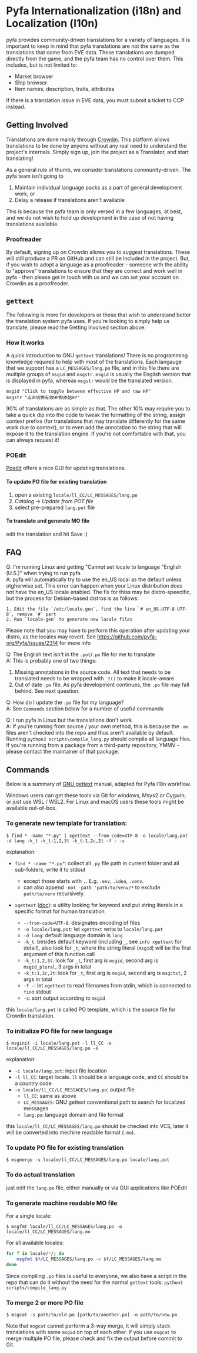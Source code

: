 # Pyfa Internationalization (i18n) and Localization (l10n)

pyfa provides community-driven translations for a variety of languages. It is important to keep in mind that pyfa translations are not the same as the translations that come from EVE data. These translations are dumped directly from the game, and the pyfa team has no control over them. This includes, but is not limited to:

* Market browser
* Ship browser
* Item names, description, traits, attributes

If there is a translation issue in EVE data, you must submit a ticket to CCP instead.

## Getting Involved 

Translations are done mainly through [Crowdin](https://crowdin.com/project/pyfa). This platform allows translations to be done by anyone without any real need to understand the project's internals. Simply sign up, join the project as a Translator, and start translating!

As a general rule of thumb, we consider translations community-driven. The pyfa team isn't going to

 1) Maintain individual language packs as a part of general development work, or
 2) Delay a release if translations aren't available

This is because the pyfa team is only versed in a few languages, at best, and we do not wish to hold up development in the case of not having translations available.

### Proofreader

By default, signing up on Crowdin allows you to *suggest* translations. These will still produce a PR on GitHub and can still be included in the project. But, if you wish to adopt a language as a proofreader - someone with the ability to "approve" translations to ensure that they are correct and work well in pyfa - then please get in touch with us and we can set your account on Crowdin as a proofreader.

## `gettext`

The following is more for developers or those that wish to understand better the translation system pyfa uses. If you're looking to simply help us translate, please read the Getting Involved section above.

### How it works

A quick introduction to GNU `gettext` translations! There is no programming knowledge required to help with most of the translations. Each langauge that we support has a `LC_MESSAGES/lang.po` file, and in this file there are multiple groups of `msgid` and `msgstr`. `msgid` is usually the English version that is displayed in pyfa, whereas `msgstr` would be the translated version.

```
msgid "Click to toggle between effective HP and raw HP"
msgstr "点击切换有效HP和原始HP"
```

90% of translations are as simple as that. The other 10% may require you to take a quick dip into the code to tweak the formatting of the string, assign context prefixs (for translations that may translate differently for the same work due to context), or to even add the annotation to the string that will expose it to the translation engine. If you're not comfortable with that, you can always request it!

### POEdit

[Poedit](https://poedit.net/) offers a nice GUI for updating translations.  

#### To update PO file for existing translation

1. open a existing `locale/ll_CC/LC_MESSAGES/lang.po`
2. *Catalog* -> *Update from POT file*
3. select pre-prepared `lang.pot` file

#### To translate and generate MO file

edit the translation and hit Save :)

## FAQ

Q: I'm running Linux and getting "Cannot set locale to language "English (U.S.)" when trying to run pyfa.<br />
A: pyfa will automatically try to use the en_US local as the default unless otgherwise set. This error can happen when your Linux distribution does not have the en_US locale enabled. The fix for thiss may be distro-speecific, but the process for Debian-based distros is as follows:

    1. Edit the file `/etc/locale.gen`, find the line `# en_US.UTF-8 UTF-8`, remove `#` part
    2. Run `locale-gen` to generate new locale files

Please note that you may have to perform this operation after updating your distro, as the locales may revert. See https://github.com/pyfa-org/Pyfa/issues/2314 for more info

Q: The English text isn't in the `.pot`/`.po` file for me to translate<br />
A: This is probably one of two things:

1. Missing annotations in the source code. All text that needs to be translated needs to be wrapped with `_t()` to make it locale-aware
2. Out of date `.po` file. As pyfa development continues, the `.po` file may fall behind. See next question.
   

Q: How do I update the `.po` file for my language?<br />
A: See `Commands` section below for a number of useful commands

Q: I run pyfa in Linux but the translations don't work<br />
A: If you're running from source / your own method, this is because the `.mo` files aren't checked into the repo and thus aren't available by default. Running `python3 scripts\compile_lang.py` should compile all language files. If you're running from a package from a third-party repository, YMMV - please contact the maintainer of that package.

## Commands

Below is a summary of [GNU gettext](https://www.gnu.org/software/gettext/) manual, adapted for Pyfa i18n workflow. 

Windows users can get these tools via Git for windows, Msys2 or Cygwin; or just use WSL / WSL2. For Linux and macOS users these tools might be available out-of-box.

### To generate new template for translation:

```console
$ find * -name "*.py" | xgettext --from-code=UTF-8 -o locale/lang.pot -d lang -k_t -k_t:1,2,3t -k_t:1,2c,2t -f - -s
```

explanation:

* `find * -name "*.py"`: collect all `.py` file path in current folder and all sub-folders, write it to stdout
    * except those starts with `.`.  E.g.  `.env`, `.idea`, `.venv`.
    * can also append `-not -path 'path/to/venv/*` to exclude `path/to/venv` recursively.
    
* `xgettext` ([doc](https://www.gnu.org/software/gettext/manual/gettext.html#Template)): a utility looking for keyword and put string literals in a specific format for human translation
    * `--from-code=UTF-8`: designates encoding of files 
    * `-o locale/lang.pot`: let `xgettext` write to `locale/lang.pot`
    * `-d lang`: default language domain is `lang`
    * `-k_t`: besides default keyword (including `_`, see `info xgettext` for detail), also look for `_t`,
        where the string literal (`msgid`) will be the first argument of this function call
    * `-k_t:1,2,3t`: look for `_t`, first arg is `msgid`, second arg is `msgid_plural`, 3 args in total
    * `-k_t:1,2c,2t`: look for `_t`, first arg is `msgid`, second arg is `msgctxt`, 2 args in total
    * `-f -`: let `xgettext` to read filenames from stdin, which is connected to `find` stdout
    * `-s`: sort output according to `msgid`

this `locale/lang.pot` is called PO template, which is the source file for Crowdin translation.

### To initialize PO file for new language

```console
$ msginit -i locale/lang.pot -l ll_CC -o locale/ll_CC/LC_MESSAGES/lang.po -s
```

explanation:

* `-i locale/lang.pot`: input file location
* `-l ll_CC`: target locale. `ll` should be a language code, and `CC` should be a country code
* `-o locale/ll_CC/LC_MESSAGES/lang.po`: output file
    * `ll_CC`: same as above
    * `LC_MESSAGES`: GNU gettext conventional path to search for localized messages
    * `lang.po`: language domain and file format

this `locale/ll_CC/LC_MESSAGES/lang.po` should be checked into VCS, later it will be converted into mechine readable format (`.mo`).

### To update PO file for existing translation

```console
$ msgmerge -s locale/ll_CC/LC_MESSAGES/lang.po locale/lang.pot
```

### To do actual translation

just edit the `lang.po` file, either manually or via GUI applications like POEdit

### To generate machine readable MO file

For a single locale:

```console
$ msgfmt locale/ll_CC/LC_MESSAGES/lang.po -o locale/ll_CC/LC_MESSAGES/lang.mo
```

For all available locales:
```bash
for f in locale/*/; do 
    msgfmt $f/LC_MESSAGES/lang.po -o $f/LC_MESSAGES/lang.mo
done
```
Since compiling `.po` files is useful to everyone, we also have a script in the repo that can do it without the need for the normal `gettext` tools:
`python3 scripts/compile_lang.py`

### To merge 2 or more PO file

```console
$ msgcat -s path/to/old.po [path/to/another.po] -o path/to/new.po
```

Note that `msgcat` cannot perform a 3-way merge, it will simply stack translations with same `msgid` on top of each other.
If you use `msgcat` to merge multiple PO file, please check and fix the output before commit to Git. 

